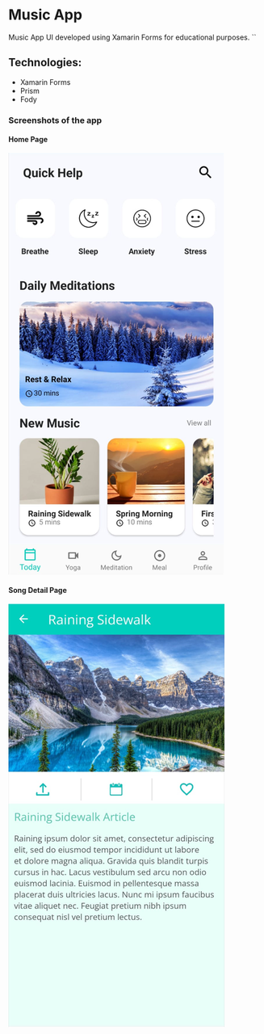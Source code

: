 # Music App

Music App UI developed using Xamarin Forms for educational purposes.
``

## Technologies:
- Xamarin Forms
- Prism
- Fody

### Screenshots of the app

#### Home Page
![HomePage](/Screenshots/Home.PNG)

#### Song Detail Page
![SongDetailPage](/Screenshots/SongDetail.PNG)
